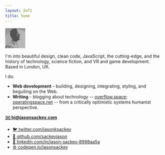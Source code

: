```yaml
---
layout: def2
title: home
---
```


<img src="./img/me.png" alt="" class="avatar" width="64" height="64">

I'm into beautiful design, clean code, JavaScript, the cutting-edge, and the history of technology, science fiction, and VR and game development. Based in London, UK.

I do:

- **Web development** - building, designing, integrating, styling, and beguiling on the Web.
- **Writing** - blogging about technology --
<a href="https://overflow.space">overflow.space</a>;
<a href="https://operatingspace.net">operatingspace.net</a>
-- from a critically optimistic systems humanist perspective.

<b>[✉️ hi@jasonsackey.com](mailto:hi@jasonsackey.com)</b>

<ul class="links">
  <li><a href="https://twitter.com/jasonksackey">
    🐦 <span class="red">twitter.com</span>/jasonksackey
  </a></li>
  <li><a href="https://github.com/sackeyjason">
    🐙 <span class="red">github.com</span>/sackeyjason
  </a></li>
  <li><a href="https://www.linkedin.com/in/jason-sackey-8998aa5a/">
   🏢 <span class="red">linkedin.com/in/</span>jason-sackey-8998aa5a
  </a></li>
  <li><a href="http://codepen.io/jasonsackey">
   ⚙️ <span class="red">codepen.io</span>/jasonsackey
  </a></li>
</ul>
